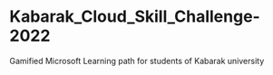 # Kabarak_Cloud_Skill_Challenge-2022
Gamified Microsoft Learning path for students of Kabarak university
